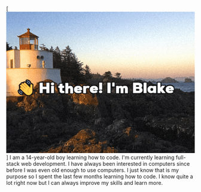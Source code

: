 [<img src="https://raw.githubusercontent.com/BlakeGurnee/BlakeGurnee/blob/intro.gif" alt="👋 Hi there! I'm Blake" title="👋 Hi there! I'm Blake"/>]
I am a 14-year-old boy learning how to code.
I'm currently learning full-stack web development.
I have always been interested in computers since before I was even old enough to use computers.
I just know that is my purpose so I spent the last few months learning how to code.
I know quite a lot right now but I can always improve my skills and learn more.

<!--
**BlakeGurnee/BlakeGurnee** is a ✨ _special_ ✨ repository because its `README.md` (this file) appears on your GitHub profile.

Here are some ideas to get you started:

- 🔭 I’m currently working on ...
- 🌱 I’m currently learning ...
- 👯 I’m looking to collaborate on ...
- 🤔 I’m looking for help with ...
- 💬 Ask me about ...
- 📫 How to reach me: ...
- 😄 Pronouns: ...
- ⚡ Fun fact: ...
-->
